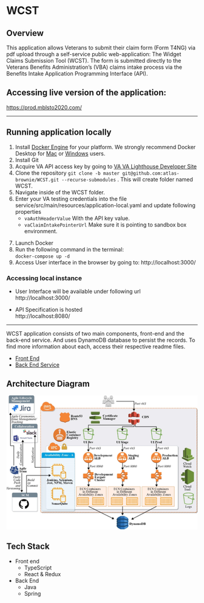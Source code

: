 # WCST

## Overview
This application allows Veterans to submit their claim form (Form T4NG) via pdf upload through a self-service public web-application: The Widget Claims Submission Tool (WCST). The form is submitted directly to the Veterans Benefits Administration’s (VBA) claims intake process via the Benefits Intake Application Programming Interface (API).


## Accessing live version of the application:  
https://prod.mblsto2020.com/


---

## Running application locally

1. Install [Docker Engine](https://docs.docker.com/engine/install/) for your platform. We strongly recommend Docker Desktop for [Mac](https://docs.docker.com/engine/install/) or [Windows](https://docs.docker.com/docker-for-windows/install/) users.
2. Install Git
3. Acquire  VA API access key by going to [VA VA Lighthouse Developer Site](https://developer.va.gov/apply)
4. Clone the repository  `git clone -b master git@github.com:atlas-brownie/WCST.git --recurse-submodules` . This will create folder named WCST.
4. Navigate inside of the WCST folder.
5. Enter your VA testing credentials into the file service/src/main/resources/application-local.yaml and update following properties
   - `vaAuthHeaderValue` With the API key value.
   - `vaClaimIntakePointerUrl` Make sure it is pointing to sandbox box environment.
7) Launch Docker
8) Run the following command in the terminal:   
     `docker-compose up -d`
9) Access User interface in the browser by going to: http://localhost:3000/
    

### Accessing local instance

* User Interface will be available under following url  
http://localhost:3000/

* API Specification is hosted   
http://localhost:8080/


---

WCST application consists of two main components, front-end and the back-end service. And uses DynamoDB database to persist the records.
To find more information about each, access their respective readme files.
* [Front End](https://github.com/atlas-brownie/WCST-UI/blob/master/README.md)
* [Back End Service](https://github.com/atlas-brownie/WCST-Services/blob/master/README.md)

## Architecture Diagram
![Architecture](assets/diagram.jpg)

## Tech Stack
* Front end
  * TypeScript
  * React & Redux
* Back End 
  * Java 
  * Spring

